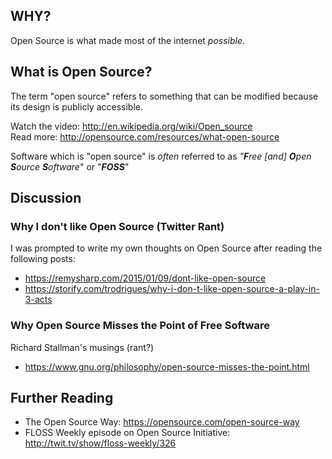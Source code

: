 ## WHY?

Open Source is what made most of the internet *possible*.


## What is Open Source?

The term "open source" refers to something that can be modified
because its design is publicly accessible.

Watch the video: http://en.wikipedia.org/wiki/Open_source  
Read more: http://opensource.com/resources/what-open-source

Software which is "open source" is *often* referred to as
*"**F**ree [and] **O**pen **S**ource **S**oftware*" or "***FOSS***"


## Discussion

### Why I don't like Open Source (Twitter Rant)

I was prompted to write my own thoughts on Open Source
after reading the following posts:

+ https://remysharp.com/2015/01/09/dont-like-open-source
+ https://storify.com/trodrigues/why-i-don-t-like-open-source-a-play-in-3-acts

### Why Open Source Misses the Point of Free Software

Richard Stallman's musings (rant?)

+ https://www.gnu.org/philosophy/open-source-misses-the-point.html


## Further Reading

+ The Open Source Way: https://opensource.com/open-source-way
+ FLOSS Weekly episode on Open Source Initiative:
http://twit.tv/show/floss-weekly/326
